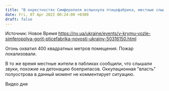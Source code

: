 ```yaml
---
title: "В окрестностях Симферополя вспыхнула птицефабрика, местные слышали взрывы"
date: Fri, 07 Apr 2023 00:24:00 +0300
draft: false
---
```

Источник: Новое Время https://nv.ua/ukraine/events/v-krymu-vozle-simferopolya-gorit-pticefabrika-novosti-ukrainy-50316150.html


Огонь охватил 400 квадратных метров помещения. Пожар локализовали.

В то же время местные жители в пабликах сообщили, что слышали звуки, похожие на детонацию боеприпасов. Оккупационная "власть" полуострова в данный момент не комментирует ситуацию.

  Видео дня   
